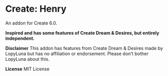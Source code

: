 # Create: Henry

An addon for Create 6.0.

**Inspired and has some features of Create Dream & Desires, but entirely independent.**

**Disclaimer**
This addon has features from Create Dream & Desires made by LopyLuna but has no affiliation or endorsement. Please don’t bother LopyLuna about this.

**License**
MIT License

